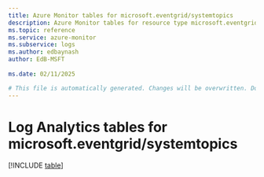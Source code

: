 ```yaml
---
title: Azure Monitor tables for microsoft.eventgrid/systemtopics
description: Azure Monitor tables for resource type microsoft.eventgrid/systemtopics
ms.topic: reference
ms.service: azure-monitor
ms.subservice: logs
ms.author: edbaynash
author: EdB-MSFT
   
ms.date: 02/11/2025

# This file is automatically generated. Changes will be overwritten. Do not change this file directly.
---
```


# Log Analytics tables for microsoft.eventgrid/systemtopics  

[!INCLUDE [table](~/reusable-content/ce-skilling/azure/includes/azure-monitor/reference/tables/microsoft-eventgrid_systemtopics-include.md)]

